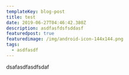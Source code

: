 ```yaml
---
templateKey: blog-post
title: test
date: 2019-06-27T04:46:42.380Z
description: asdfasfdsfsddasf
featuredpost: true
featuredimage: /img/android-icon-144x144.png
tags:
  - asdfasdf
---
```

dsafasdfasdfsdaf
